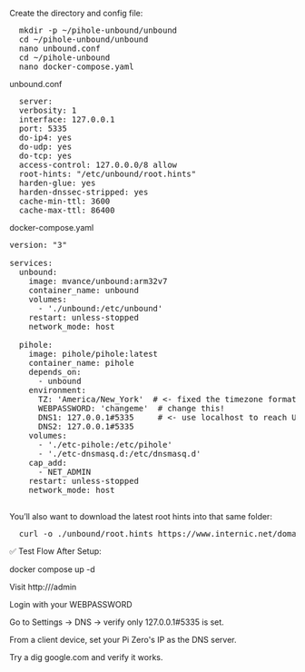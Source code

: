 Create the directory and config file:

<pre>
  mkdir -p ~/pihole-unbound/unbound
  cd ~/pihole-unbound/unbound
  nano unbound.conf
  cd ~/pihole-unbound
  nano docker-compose.yaml
</pre>
unbound.conf
<pre>
  server:
  verbosity: 1
  interface: 127.0.0.1
  port: 5335
  do-ip4: yes
  do-udp: yes
  do-tcp: yes
  access-control: 127.0.0.0/8 allow
  root-hints: "/etc/unbound/root.hints"
  harden-glue: yes
  harden-dnssec-stripped: yes
  cache-min-ttl: 3600
  cache-max-ttl: 86400
</pre>
docker-compose.yaml
<pre>
version: "3"

services:
  unbound:
    image: mvance/unbound:arm32v7
    container_name: unbound
    volumes:
      - './unbound:/etc/unbound'
    restart: unless-stopped
    network_mode: host

  pihole:
    image: pihole/pihole:latest
    container_name: pihole
    depends_on:
      - unbound
    environment:
      TZ: 'America/New_York'  # <- fixed the timezone format
      WEBPASSWORD: 'changeme'  # change this!
      DNS1: 127.0.0.1#5335     # <- use localhost to reach Unbound in host mode
      DNS2: 127.0.0.1#5335
    volumes:
      - './etc-pihole:/etc/pihole'
      - './etc-dnsmasq.d:/etc/dnsmasq.d'
    cap_add:
      - NET_ADMIN
    restart: unless-stopped
    network_mode: host

</pre>

You’ll also want to download the latest root hints into that same folder:

<pre>
  curl -o ./unbound/root.hints https://www.internic.net/domain/named.root 
</pre>

✅ Test Flow After Setup:

docker compose up -d

Visit http://<pi-zero-ip>/admin

Login with your WEBPASSWORD

Go to Settings → DNS → verify only 127.0.0.1#5335 is set.

From a client device, set your Pi Zero's IP as the DNS server.

Try a dig google.com and verify it works.
